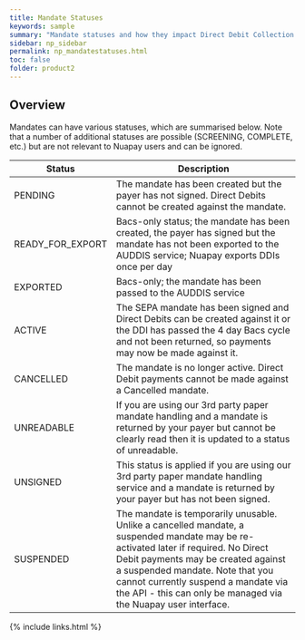 ```yaml
---
title: Mandate Statuses
keywords: sample
summary: "Mandate statuses and how they impact Direct Debit Collection are fully outlined here. "
sidebar: np_sidebar
permalink: np_mandatestatuses.html
toc: false
folder: product2
---
```



## Overview

Mandates can have various statuses, which are summarised below. Note that a number of additional statuses are possible (SCREENING, COMPLETE, etc.) but are not relevant to Nuapay users and can be ignored.

| Status | Description |
|-------|--------|
| PENDING | The mandate has been created but the payer has not signed. Direct Debits cannot be created against the mandate. |
| READY_FOR_EXPORT | Bacs-only status; the mandate has been created, the payer has signed but the mandate has not been exported to the AUDDIS service; Nuapay exports DDIs once per day | 
| EXPORTED | Bacs-only; the mandate has been passed to the AUDDIS service |
| ACTIVE | The SEPA mandate has been signed and Direct Debits can be created against it or the DDI has passed the 4 day Bacs cycle and not been returned, so payments may now be made against it. |
| CANCELLED | The mandate is no longer active. Direct Debit payments cannot be made against a Cancelled mandate. |
| UNREADABLE | If you are using our 3rd party paper mandate handling and a mandate is returned by your payer but cannot be clearly read then it is updated to a status of unreadable. |
| UNSIGNED | This status is applied if you are using our 3rd party paper mandate handling service and a mandate is returned by your payer but has not been signed.|
| SUSPENDED | The mandate is temporarily unusable. Unlike a cancelled mandate, a suspended mandate may be re-activated later if required. No Direct Debit payments may be created against a suspended mandate. Note that you cannot currently suspend a mandate via the API - this can only be managed via the Nuapay user interface.|


{% include links.html %}
